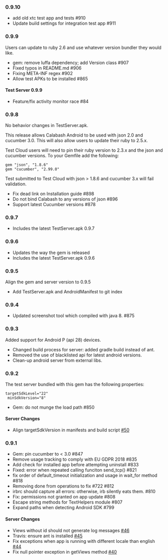 ### 0.9.10

* add old xtc test app and tests #910
* Update build settings for integration test app #911

### 0.9.9

Users can update to ruby 2.6 and use whatever version bundler they would
like.

* gem: remove luffa dependency; add Version class #907
* Fixed typos in README.md #906
* Fixing META-INF regex #902
* Allow test APKs to be installed #865

#### Test Server 0.9.9

* Feature/fix activity monitor race #84

### 0.9.8

No behavior changes in TestServer.apk.

This release allows Calabash Android to be used with json 2.0
and cucumber 3.0.  This will also allow users to update
their ruby to 2.5.x.

Test Cloud users will need to pin their ruby version to
2.3.x and the json and cucumber versions.  To your Gemfile
add the following:

```
gem "json", "1.8.6"
gem "cucumber", "2.99.0"
```

Test submitted to Test Cloud with json > 1.8.6 and cucumber 3.x
will fail validation.

* Fix dead link on Installation guide #898
* Do not bind Calabash to any versions of json #896
* Support latest Cucumber versions #878

### 0.9.7

* Includes the latest TestServer.apk 0.9.7

### 0.9.6

* Updates the way the gem is released
* Includes the latest TestServer.apk 0.9.6

### 0.9.5

Align the gem and server version to 0.9.5

* Add TestServer.apk and AndroidManifest to git index

### 0.9.4

* Updated screenshot tool which compiled with java 8. #875

### 0.9.3

Added support for Android P (api 28) devices.

* Changed build process for server: added gradle build instead of ant.
* Removed the use of blacklisted api for latest android versions.
* Clean-up android server from external libs.

### 0.9.2

The test server bundled with this gem has the following properties:

```shell
targetSdkLevel="22"
 minSdkVersion="8"
```

* Gem: do not munge the load path #850

#### Server Changes

* Align targetSdkVersion in manifests and build script [#50](https://github.com/calabash/calabash-android-server/pull/50)

### 0.9.1

* Gem: pin cucumber to < 3.0 #847
* Remove usage tracking to comply with EU GDPR 2018 #835
* Add check for installed app before attempting uninstall #833
* Fixed: error when repeated calling funciton send\_tcp() #821
* fix order of default\_timeout initialization and usage in wait\_for method #818
* Removing done from operations to fix #722 #812
* irbrc should capture all errors: otherwise, irb silently eats them. #810
* Fix: permissions not granted on app update #808
* Escape string methods for TextHelpers module #807
* Expand paths when detecting Android SDK #799

#### Server Changes

* Views without id should not generate log messages [#46](https://github.com/calabash/calabash-android-server/pull/46)
* Travis: ensure ant is installed [#45](https://github.com/calabash/calabash-android-server/pull/45)
* Fix exceptions when app is running with different locale than english [#44](https://github.com/calabash/calabash-android-server/pull/44)
* Fix null pointer exception in getViews method [#40](https://github.com/calabash/calabash-android-server/pull/40)
